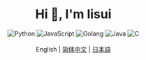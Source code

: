 <h1 style="text-align: center;" align="center">
  Hi 👋, I'm lisui
</h1>

<div style="text-align: center;" align="center">
  <img src="https://img.shields.io/badge/python-3670A0?style=for-the-badge&logo=python&logoColor=ffdd54" style="display: inline-block;"  alt="Python"/> 
  <img src="https://img.shields.io/badge/javascript-%23323330.svg?style=for-the-badge&logo=javascript&logoColor=%23F7DF1E" style="display: inline-block;"  alt="JavaScript"/> 
  <img src="https://img.shields.io/badge/go-%2300ADD8.svg?style=for-the-badge&logo=go&logoColor=white" style="display: inline-block;" alt="Golang" />
  <img src="https://img.shields.io/badge/java-%23ED8B00.svg?style=for-the-badge&logo=openjdk&logoColor=white" style="display: inline-block;" alt="Java" />
  <img src="https://img.shields.io/badge/c-%2300599C.svg?style=for-the-badge&logo=c&logoColor=white" style="display: inline-block;" alt="C" />
</div>

<br/>

<div style="text-align: center;" align="center">
  English | <a href="README_zh.md">简体中文</a> | <a href="README_ja.md">日本語</a>
</div>
